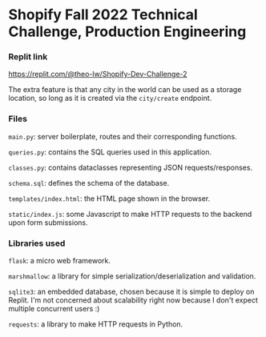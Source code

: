 # Shopify Fall 2022 Technical Challenge, Production Engineering

### Replit link

https://replit.com/@theo-lw/Shopify-Dev-Challenge-2

The extra feature is that any city in the world can be used as a storage location, so  long as it is created via the `city/create` endpoint.

### Files

`main.py`: server boilerplate, routes and their corresponding functions.

`queries.py`: contains the SQL queries used in this application.

`classes.py`: contains dataclasses representing JSON requests/responses.

`schema.sql`: defines the schema of the database.

`templates/index.html`: the HTML page shown in the browser.

`static/index.js`: some Javascript to make HTTP requests to the backend upon form submissions.

### Libraries used

`flask`: a micro web framework.

`marshmallow`: a library for simple serialization/deserialization and validation.

`sqlite3`: an embedded database, chosen because it is simple to deploy on Replit. I'm not concerned about scalability right now because I don't expect multiple concurrent users :)

`requests`: a library to make HTTP requests in Python.